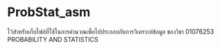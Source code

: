 # ProbStat_asm
ไว้สำหรับเก็บไฟล์ที่ใช้ในการคำนวณเพื่อไปประกอบกับการวิเคราะห์ข้อมูล ของวิชา 01076253 PROBABILITY AND STATISTICS
